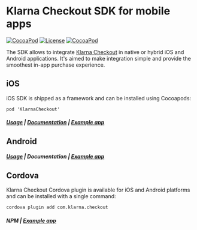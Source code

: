 # Klarna Checkout SDK for mobile apps
[![CocoaPod](https://img.shields.io/cocoapods/v/KlarnaCheckout.svg?style=flat)](https://cocoapods.org/pods/KlarnaCheckout)
[![License](https://img.shields.io/cocoapods/l/KlarnaCheckout.svg?style=flat)](https://github.com/klarna/kco-mobile-sdk/blob/master/LICENSE)
[![CocoaPod](https://img.shields.io/cocoapods/p/KlarnaCheckout.svg?style=flat)](https://cocoapods.org/pods/KlarnaCheckout)

The SDK allows to integrate [Klarna Checkout](https://www.klarna.com/us/business/sell-online-with-klarna) in native or hybrid iOS and Android applications. It's aimed to make integration simple and provide the smoothest in-app purchase experience.

## iOS

iOS SDK is shipped as a framework and can be installed using Cocoapods:

```
pod 'KlarnaCheckout'
```

##### [Usage](ios/README.md) | [Documentation](cocoadocs.org/docsets/KlarnaCheckout/) | [Example app](https://github.com/klarna/kco-ios-sample-app)



## Android

##### [Usage](android/README.md) | Documentation | [Example app](https://github.com/klarna/kco-android-sample-app)

## Cordova

Klarna Checkout Cordova plugin is available for iOS and Android platforms and can be installed with a single command:

```
cordova plugin add com.klarna.checkout
```

##### NPM | [Example app](https://github.com/klarna/kco-cordova-sample-app)

